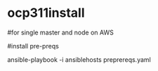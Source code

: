 # ocp311install

#for single master and node on AWS 


#install pre-preqs

ansible-playbook -i ansiblehosts preprereqs.yaml
